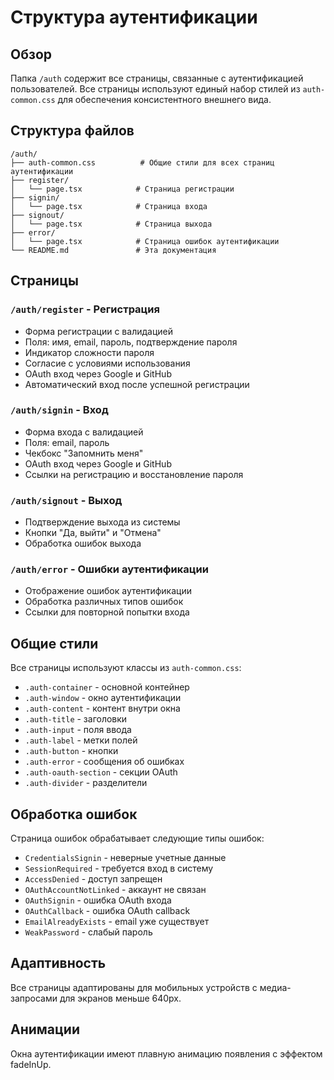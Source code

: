 # Структура аутентификации

## Обзор

Папка `/auth` содержит все страницы, связанные с аутентификацией пользователей. Все страницы используют единый набор стилей из `auth-common.css` для обеспечения консистентного внешнего вида.

## Структура файлов

```
/auth/
├── auth-common.css          # Общие стили для всех страниц аутентификации
├── register/
│   └── page.tsx            # Страница регистрации
├── signin/
│   └── page.tsx            # Страница входа
├── signout/
│   └── page.tsx            # Страница выхода
├── error/
│   └── page.tsx            # Страница ошибок аутентификации
└── README.md               # Эта документация
```

## Страницы

### `/auth/register` - Регистрация
- Форма регистрации с валидацией
- Поля: имя, email, пароль, подтверждение пароля
- Индикатор сложности пароля
- Согласие с условиями использования
- OAuth вход через Google и GitHub
- Автоматический вход после успешной регистрации

### `/auth/signin` - Вход
- Форма входа с валидацией
- Поля: email, пароль
- Чекбокс "Запомнить меня"
- OAuth вход через Google и GitHub
- Ссылки на регистрацию и восстановление пароля

### `/auth/signout` - Выход
- Подтверждение выхода из системы
- Кнопки "Да, выйти" и "Отмена"
- Обработка ошибок выхода

### `/auth/error` - Ошибки аутентификации
- Отображение ошибок аутентификации
- Обработка различных типов ошибок
- Ссылки для повторной попытки входа

## Общие стили

Все страницы используют классы из `auth-common.css`:

- `.auth-container` - основной контейнер
- `.auth-window` - окно аутентификации
- `.auth-content` - контент внутри окна
- `.auth-title` - заголовки
- `.auth-input` - поля ввода
- `.auth-label` - метки полей
- `.auth-button` - кнопки
- `.auth-error` - сообщения об ошибках
- `.auth-oauth-section` - секции OAuth
- `.auth-divider` - разделители

## Обработка ошибок

Страница ошибок обрабатывает следующие типы ошибок:
- `CredentialsSignin` - неверные учетные данные
- `SessionRequired` - требуется вход в систему
- `AccessDenied` - доступ запрещен
- `OAuthAccountNotLinked` - аккаунт не связан
- `OAuthSignin` - ошибка OAuth входа
- `OAuthCallback` - ошибка OAuth callback
- `EmailAlreadyExists` - email уже существует
- `WeakPassword` - слабый пароль

## Адаптивность

Все страницы адаптированы для мобильных устройств с медиа-запросами для экранов меньше 640px.

## Анимации

Окна аутентификации имеют плавную анимацию появления с эффектом fadeInUp. 
